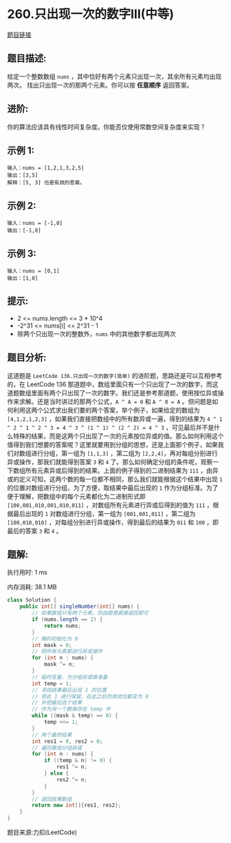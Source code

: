 # 260.只出现一次的数字III(中等)

[题目链接](https://leetcode-cn.com/problems/single-number-iii/)

## 题目描述:

给定一个整数数组 `nums` ，其中恰好有两个元素只出现一次，其余所有元素均出现两次。 找出只出现一次的那两个元素。你可以按 **任意顺序** 返回答案。

## 进阶:

你的算法应该具有线性时间复杂度。你能否仅使用常数空间复杂度来实现？

## 示例 1:

```
输入：nums = [1,2,1,3,2,5]
输出：[3,5]
解释：[5, 3] 也是有效的答案。
```

## 示例 2:

```
输入：nums = [-1,0]
输出：[-1,0]
```

## 示例 3:

```
输入：nums = [0,1]
输出：[1,0]
```

## 提示:
- 2 <= nums.length <= 3 * 10^4
- -2^31 <= nums[i] <= 2^31 - 1
- 除两个只出现一次的整数外，`nums` 中的其他数字都出现两次

## 题目分析:

这道题是 `LeetCode 136.只出现一次的数字(简单)` 的进阶题，思路还是可以互相参考的，在 LeetCode 136 那道题中，数组里面只有一个只出现了一次的数字，而这道题数组里面有两个只出现了一次的数字。我们还是参考那道题，使用按位异或操作来求解。还是当时讲过的那两个公式，`A ^ A = 0` 和 `A ^ 0 = A` 。但问题是如何利用这两个公式求出我们要的两个答案，举个例子，如果给定的数组为 `[4,1,2,1,2,3]` ，如果我们直接把数组中的所有数异或一遍，得到的结果为 `4 ^ 1 ^ 2 ^ 1 ^ 2 ^ 3 = 4 ^ 3 ^ (1 ^ 1) ^ (2 ^ 2) = 4 ^ 3` ，可见最后并不是什么特殊的结果，而是这两个只出现了一次的元素按位异或的值。那么如何利用这个值得到我们想要的答案呢？这里就要用到分组的思想，还是上面那个例子，如果我们对数组进行分组，第一组为 `[1,1,3]` ，第二组为 `[2,2,4]`，再对每组分别进行异或操作，那我们就能得到答案 `3` 和 `4` 了。那么如何确定分组的条件呢，观察一下数组所有元素异或后得到的结果。上面的例子得到的二进制结果为 `111` ，由异或的定义可知，这两个数的每一位都不相同，那么我们就能根据这个结果中出现 `1` 的位置对数组进行分组，为了方便，取结果中最后出现的 `1` 作为分组标准。为了便于理解，把数组中的每个元素都化为二进制形式即 `[100,001,010,001,010,011]` ，对数组所有元素进行异或后得到的值为 `111` ，根据最后出现的 `1` 对数组进行分组，第一组为 `[001,001,011]` ，第二组为 `[100,010,010]` ，对每组分别进行异或操作，得到最后的结果为 `011` 和 `100` ，即最后的答案 `3` 和 `4` 。

## 题解:

执行用时: 1 ms

内存消耗: 38.1 MB

```java
class Solution {
    public int[] singleNumber(int[] nums) {
        // 如果数组只有两个元素，则由题意直接返回即可
        if (nums.length == 2) {
            return nums;
        }
        // 掩码初始化为 0
        int mask = 0;
        // 把所有元素都进行异或操作
        for (int n : nums) {
            mask ^= n;
        }
        // 临时变量，为分组异或做准备
        int temp = 1;
        // 寻找结果最后出现 1 的位置
        // 把此 1 进行保留，在此之后的其他位都变为 0
        // 并把最后这个结果
        // 作为另一个数保存在 temp 中
        while ((mask & temp) == 0) {
            temp <<= 1;
        }
        // 两个最终结果
        int res1 = 0, res2 = 0;
        // 遍历数组分组异或
        for (int n : nums) {
            if ((temp & n) != 0) {
                res1 ^= n;
            } else {
                res2 ^= n;
            }
        }
        // 返回结果数组
        return new int[]{res1, res2};
    }
}
```

题目来源:力扣(LeetCode)
